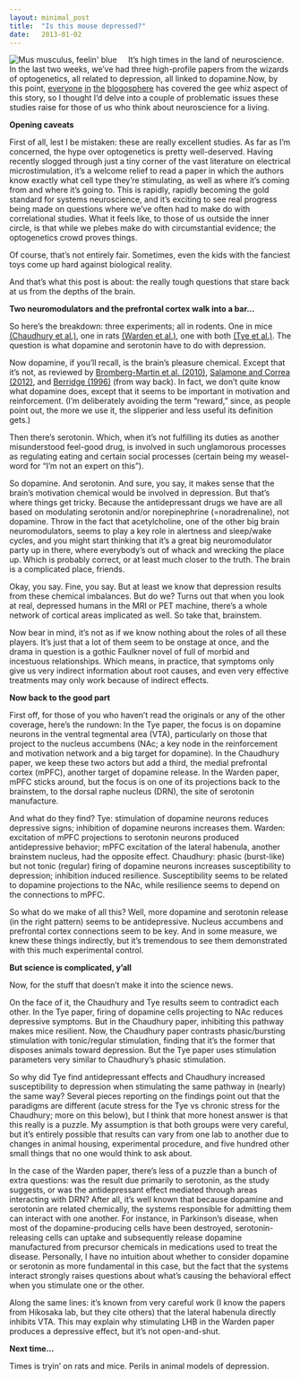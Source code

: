 ```yaml
---
layout: minimal_post
title:  "Is this mouse depressed?"
date:   2013-01-02 
---
```

<img src="{{site.dukeurl}}/assets/Lab_mouse_mg_3263-300x200.jpg" title="Mus musculus, feelin' blue" style="float: left; margin-right: 20px"/> It’s high times in the land of neuroscience. In the last two weeks, we’ve had three high-profile papers from the wizards of optogenetics, all related to depression, all linked to dopamine.Now, by this point, [everyone](http://www.wired.com/wiredscience/2010/11/optogenetics-relieves-depression-in-a-mouse-trial/) [in](http://med.stanford.edu/ism/2012/december/deisseroth.html) [the](http://www.sciencedaily.com/releases/2012/12/121212134056.htm) [blogosphere](http://phenomena.nationalgeographic.com/2012/12/12/the-two-faces-of-depression-two-studies-switch-off-symptoms-in-mice-but-in-opposite-ways/) has covered the gee whiz aspect of this story, so I thought I’d delve into a couple of problematic issues these studies raise for those of us who think about neuroscience for a living.

**Opening caveats**

First of all, lest I be mistaken: these are really excellent studies. As far as I’m concerned, the hype over optogenetics is pretty well-deserved. Having recently slogged through just a tiny corner of the vast literature on electrical microstimulation, it’s a welcome relief to read a paper in which the authors know exactly what cell type they’re stimulating, as well as where it’s coming from and where it’s going to. This is rapidly, rapidly becoming the gold standard for systems neuroscience, and it’s exciting to see real progress being made on questions where we’ve often had to make do with correlational studies. What it feels like, to those of us outside the inner circle, is that while we plebes make do with circumstantial evidence; the optogenetics crowd proves things.

Of course, that’s not entirely fair. Sometimes, even the kids with the fanciest toys come up hard against biological reality.

And that’s what this post is about: the really tough questions that stare back at us from the depths of the brain.

**Two neuromodulators and the prefrontal cortex walk into a bar…**

So here’s the breakdown: three experiments; all in rodents. One in mice [(Chaudhury et al.)][chaudhury], one in rats [(Warden et al.)][warden], one with both [(Tye et al.)][tye]. The question is what dopamine and serotonin have to do with depression.

Now dopamine, if you’ll recall, is the brain’s pleasure chemical. Except that it’s not, as reviewed by [Bromberg-Martin et al. (2010)][bromberg-martin], [Salamone and Correa (2012)][salamone], and [Berridge (1996)][berridge] (from way back). In fact, we don’t quite know what dopamine does, except that it seems to be important in motivation and reinforcement. (I’m deliberately avoiding the term “reward,” since, as people point out, the more we use it, the slipperier and less useful its definition gets.)

Then there’s serotonin. Which, when it’s not fulfilling its duties as another misunderstood feel-good drug, is involved in such unglamorous processes as regulating eating and certain social processes (certain being my weasel-word for “I’m not an expert on this”).

So dopamine. And serotonin. And sure, you say, it makes sense that the brain’s motivation chemical would be involved in depression. But that’s where things get tricky. Because the antidepressant drugs we have are all based on modulating serotonin and/or norepinephrine (=noradrenaline), not dopamine. Throw in the fact that acetylcholine, one of the other big brain neuromodulators, seems to play a key role in alertness and sleep/wake cycles, and you might start thinking that it’s a great big neuromodulator party up in there, where everybody’s out of whack and wrecking the place up. Which is probably correct, or at least much closer to the truth. The brain is a complicated place, friends.

Okay, you say. Fine, you say. But at least we know that depression results from these chemical imbalances. But do we? Turns out that when you look at real, depressed humans in the MRI or PET machine, there’s a whole network of cortical areas implicated as well. So take that, brainstem.

Now bear in mind, it’s not as if we know nothing about the roles of all these players. It’s just that a lot of them seem to be onstage at once, and the drama in question is a gothic Faulkner novel of full of morbid and incestuous relationships. Which means, in practice, that symptoms only give us very indirect information about root causes, and even very effective treatments may only work because of indirect effects.

**Now back to the good part**

First off, for those of you who haven’t read the originals or any of the other coverage, here’s the rundown: In the Tye paper, the focus is on dopamine neurons in the ventral tegmental area (VTA), particularly on those that project to the nucleus accumbens (NAc; a key node in the reinforcement and motivation network and a big target for dopamine). In the Chaudhury paper, we keep these two actors but add a third, the medial prefrontal cortex (mPFC), another target of dopamine release. In the Warden paper, mPFC sticks around, but the focus is on one of its projections back to the brainstem, to the dorsal raphe nucleus (DRN), the site of serotonin manufacture.

And what do they find? Tye: stimulation of dopamine neurons reduces depressive signs; inhibition of dopamine neurons increases them. Warden: excitation of mPFC projections to serotonin neurons produced antidepressive behavior; mPFC excitation of the lateral habenula, another brainstem nucleus, had the opposite effect. Chaudhury: phasic (burst-like) but not tonic (regular) firing of dopamine neurons increases susceptibility to depression; inhibition induced resilience. Susceptibility seems to be related to dopamine projections to the NAc, while resilience seems to depend on the connections to mPFC.

So what do we make of all this? Well, more dopamine and serotonin release (in the right pattern) seems to be antidepressive. Nucleus accumbens and prefrontal cortex connections seem to be key. And in some measure, we knew these things indirectly, but it’s tremendous to see them demonstrated with this much experimental control.

**But science is complicated, y’all**

Now, for the stuff that doesn’t make it into the science news.

On the face of it, the Chaudhury and Tye results seem to contradict each other. In the Tye paper, firing of dopamine cells projecting to NAc reduces depressive symptoms. But in the Chaudhury paper, inhibiting this pathway makes mice resilient. Now, the Chaudhury paper contrasts phasic/bursting stimulation with tonic/regular stimulation, finding that it’s the former that disposes animals toward depression. But the Tye paper uses stimulation parameters very similar to Chaudhury’s phasic stimulation.

So why did Tye find antidepressant effects and Chaudhury increased susceptibility to depression when stimulating the same pathway in (nearly) the same way? Several pieces reporting on the findings point out that the paradigms are different (acute stress for the Tye vs chronic stress for the Chaudhury; more on this below), but I think that more honest answer is that this really is a puzzle. My assumption is that both groups were very careful, but it’s entirely possible that results can vary from one lab to another due to changes in animal housing, experimental procedure, and five hundred other small things that no one would think to ask about.

In the case of the Warden paper, there’s less of a puzzle than a bunch of extra questions: was the result due primarily to serotonin, as the study suggests, or was the antidepressant effect mediated through areas interacting with DRN? After all, it’s well known that because dopamine and serotonin are related chemically, the systems responsible for admitting them can interact with one another. For instance, in Parkinson’s disease, when most of the dopamine-producing cells have been destroyed, serotonin-releasing cells can uptake and subsequently release dopamine manufactured from precursor chemicals in medications used to treat the disease. Personally, I have no intuition about whether to consider dopamine or serotonin as more fundamental in this case, but the fact that the systems interact strongly raises questions about what’s causing the behavioral effect when you stimulate one or the other.

Along the same lines: it’s known from very careful work (I know the papers from Hikosaka lab, but they cite others) that the lateral habenula directly inhibits VTA. This may explain why stimulating LHB in the Warden paper produces a depressive effect, but it’s not open-and-shut.

**Next time…**

Times is tryin’ on rats and mice. Perils in animal models of depression.

[chaudhury]: http://www.stanford.edu/group/dlab/papers/Chaudhury%20Nature%202012.pdf
[salamone]: http://www.cell.com/neuron/abstract/S0896-6273(12)00941-5
[tye]: http://www.stanford.edu/group/dlab/papers/Tye%20Nature%202012.pdf
[warden]: http://www.stanford.edu/group/dlab/papers/Warden%20Nature%202012.pdf
[bromberg-martin]: http://www.ncbi.nlm.nih.gov/pmc/articles/PMC3032992/
[berridge]: http://www.sciencedirect.com/science/article/pii/014976349500033B